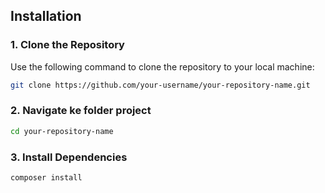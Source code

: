 ## Installation

### 1. Clone the Repository

Use the following command to clone the repository to your local machine:

```bash
git clone https://github.com/your-username/your-repository-name.git
```

### 2. Navigate ke folder project
```bash
cd your-repository-name
```

### 3. Install Dependencies
```bash
composer install
```

